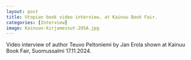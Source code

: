 ```yaml
---
layout: post
title: Utopian book video interview, at Kainuu Book Fair.
categories: [Interview]
image: Kainuun-kirjamessut-2OSA.jpg
---
```

Video interview of author Teuvo Peltoniemi by Jan Erola shown at Kainuu Book Fair, Suomussalmi 17.11.2024.  
